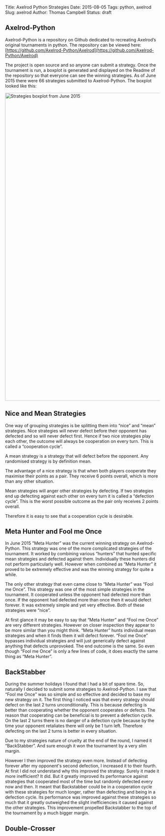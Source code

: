 Title: Axelrod Python Strategies
Date: 2015-08-05
Tags: python, axelrod
Slug: axelrod
Author: Thomas Campbell
Status: draft

## Axelrod-Python

Axelrod-Python is a repository on Github dedicated to recreating Axelrod’s original tournaments in python. The repository can be viewed here: [https://github.com/Axelrod-Python/Axelrod](https://github.com/Axelrod-Python/Axelrod)

The project is open source and so anyone can submit a strategy. Once the tournament is run, a boxplot is generated and displayed on the Readme of the repository so that everyone can see the winning strategies. As of June 2015 there were 66 strategies submitted to Axelrod-Python. The boxplot looked like this:

<img src="/images/strategies_boxplot_june_2015.png" alt="Strategies boxplot from June 2015" style="width: 1000px;"/>

## Nice and Mean Strategies

One way of grouping strategies is be splitting them into “nice” and “mean” strategies. Nice strategies will never defect before their opponent has defected and so will never defect first. Hence if two nice strategies play each other, the outcome will always be cooperation on every turn. This is called a “cooperation cycle”.

A mean strategy is a strategy that will defect before the opponent. Any randomised strategy is by definition mean.

The advantage of a nice strategy is that when both players cooperate they maximise their points as a pair. They receive 6 points overall, which is more than any other situation.

Mean strategies will anger other strategies by defecting. If two strategies end up defecting against each other on every turn it is called a “defection cycle”. This is the worst possible outcome as the pair only receives 2 points overall.

Therefore it is easy to see that a cooperation cycle is desirable.

## Meta Hunter and Fool me Once

In June 2015 "Meta Hunter” was the current winning strategy on Axelrod-Python. This strategy was one of the more complicated strategies of the tournament. It worked by combining various “hunters” that hunted specific mean strategies and defected against them. Individually these hunters did not perform particularly well. However when combined as “Meta Hunter” it proved to be extremely effective and was the winning strategy for quite a while.

The only other strategy that even came close to “Meta Hunter” was “Fool me Once”. This strategy was one of the most simple strategies in the tournament. It cooperated unless the opponent had defected more than once. If the opponent had defected more than once then it would defect forever. It was extremely simple and yet very effective. Both of these strategies were “nice”.

At first glance it may be easy to say that “Meta Hunter” and “Fool me Once”  are very different strategies. However on closer inspection they appear to be more similar than you might think. “Meta Hunter” hunts individual mean strategies and when it finds them it will defect forever. “Fool me Once” bypasses individual strategies and will just generically defect against anything that defects unprovoked. The end outcome is the same. So even though “Fool me Once” is only a few lines of code, it does exactly the same thing as “Meta Hunter”.

## BackStabber

During the summer holidays I found that I had a bit of spare time. So, naturally I decided to submit some strategies to Axelrod-Python. I saw that “Fool me Once” was so simple and so effective and decided to base my new strategy on it.
The first thing I noticed was that every strategy should defect on the last 2 turns unconditionally. This is because defecting is better than cooperating whether the opponent cooperates or defects. The reason that cooperating can be beneficial is to prevent a defection cycle. On the last 2 turns there is no danger of a defection cycle because by the time your opponent retaliates there will only be 1 turn left. Therefore defecting on the last 2 turns is better in every situation.

Due to my strategies nature of cruelty at the end of the round, I named it “BackStabber”. And sure enough it won the tournament by a very slim margin.

However I then improved the strategy even more. Instead of defecting forever after my opponent's second defection, I increased it to their fourth. At first I did not understand why this improved the strategy. Surely it made it more inefficient? It did. But it greatly improved its performance against strategies that cooperated most of the time but randomly defected every now and then. It meant that Backstabber could be in a cooperation cycle with these strategies for much longer, rather than defecting and being in a defection cycle. Its performance was improved against these strategies so much that it greatly outweighed the slight inefficiencies it caused against the other strategies. This improvement propelled Backstabber to the top of the tournament by a much bigger margin.

## Double-Crosser
